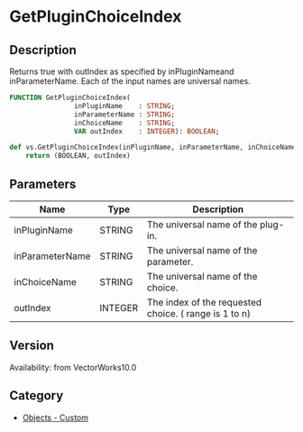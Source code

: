 # GetPluginChoiceIndex

## Description
Returns true with outIndex as specified by inPluginNameand inParameterName.  Each of the input names are universal names.

```pascal
FUNCTION GetPluginChoiceIndex(
				inPluginName    : STRING;
				inParameterName : STRING;
				inChoiceName    : STRING;
				VAR outIndex    : INTEGER): BOOLEAN;
```

```python
def vs.GetPluginChoiceIndex(inPluginName, inParameterName, inChoiceName):
    return (BOOLEAN, outIndex)
```

## Parameters
|Name|Type|Description|
|---|---|---|
|inPluginName|STRING|The universal name of the plug-in.|
|inParameterName|STRING|The universal name of the parameter.|
|inChoiceName|STRING|The universal name of the choice.|
|outIndex|INTEGER|The index of the requested choice.  ( range is 1 to n)|

## Version
Availability: from VectorWorks10.0

## Category
* [Objects - Custom](../Categories/Objects%20-%20Custom.md)
